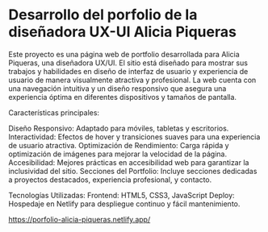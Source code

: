 # Desarrollo del porfolio de la diseñadora UX-UI Alicia Piqueras
Este proyecto es una página web de portfolio desarrollada para Alicia Piqueras, una diseñadora UX/UI. El sitio está diseñado para mostrar sus trabajos y habilidades en diseño de interfaz de usuario y experiencia de usuario de manera visualmente atractiva y profesional. La web cuenta con una navegación intuitiva y un diseño responsivo que asegura una experiencia óptima en diferentes dispositivos y tamaños de pantalla.

Características principales:

Diseño Responsivo: Adaptado para móviles, tabletas y escritorios.
Interactividad: Efectos de hover y transiciones suaves para una experiencia de usuario atractiva.
Optimización de Rendimiento: Carga rápida y optimización de imágenes para mejorar la velocidad de la página.
Accesibilidad: Mejores prácticas en accesibilidad web para garantizar la inclusividad del sitio.
Secciones del Portfolio: Incluye secciones dedicadas a proyectos destacados, experiencia profesional, y contacto.

Tecnologías Utilizadas:
Frontend: HTML5, CSS3, JavaScript
Deploy: Hospedaje en Netlify para despliegue continuo y fácil mantenimiento.

https://porfolio-alicia-piqueras.netlify.app/
